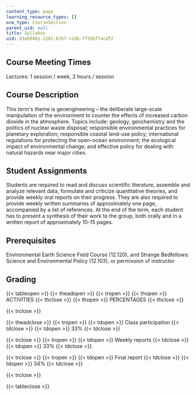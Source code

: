 ```yaml
---
content_type: page
learning_resource_types: []
ocw_type: CourseSection
parent_uid: null
title: Syllabus
uid: 93eb8481-1201-67b7-c2db-f755bf7acdf2
---
```


Course Meeting Times
--------------------

Lectures: 1 session / week, 2 hours / session

Course Description
------------------

This term's theme is geoengineering – the deliberate large-scale manipulation of the environment to counter the effects of increased carbon dioxide in the atmosphere. Topics include: geology, geochemistry and the politics of nuclear waste disposal; responsible environmental practices for planetary exploration; responsible coastal land-use policy; international regulations for protecting the open-ocean environment; the ecological impact of environmental change; and effective policy for dealing with natural hazards near major cities.

Student Assignments
-------------------

Students are required to read and discuss scientific literature, assemble and analyze relevant data, formulate and criticize quantitative theories, and provide weekly oral reports on their progress. They are also required to provide weekly written summaries of approximately one page, accompanied by a list of references. At the end of the term, each student has to present a synthesis of their work to the group, both orally and in a written report of approximately 10-15 pages.

Prerequisites
-------------

Environmental Earth Science Field Course (12.120), and Strange Bedfellows: Science and Environmental Policy (12.103), or permission of instructor

Grading
-------

{{< tableopen >}}
{{< theadopen >}}
{{< tropen >}}
{{< thopen >}}
ACTIVITIES
{{< thclose >}}
{{< thopen >}}
PERCENTAGES
{{< thclose >}}

{{< trclose >}}

{{< theadclose >}}
{{< tropen >}}
{{< tdopen >}}
Class participation
{{< tdclose >}}
{{< tdopen >}}
33%
{{< tdclose >}}

{{< trclose >}}
{{< tropen >}}
{{< tdopen >}}
Weekly reports
{{< tdclose >}}
{{< tdopen >}}
33%
{{< tdclose >}}

{{< trclose >}}
{{< tropen >}}
{{< tdopen >}}
Final report
{{< tdclose >}}
{{< tdopen >}}
34%
{{< tdclose >}}

{{< trclose >}}

{{< tableclose >}}
